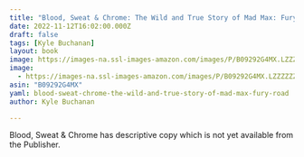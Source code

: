 ```yaml
---
title: "Blood, Sweat & Chrome: The Wild and True Story of Mad Max: Fury Road"
date: 2022-11-12T16:02:00.000Z
draft: false
tags: [Kyle Buchanan]
layout: book
image: https://images-na.ssl-images-amazon.com/images/P/B09292G4MX.LZZZZZZZ.jpg
image: 
  - https://images-na.ssl-images-amazon.com/images/P/B09292G4MX.LZZZZZZZ.jpg
asin: "B09292G4MX"
yaml: blood-sweat-chrome-the-wild-and-true-story-of-mad-max-fury-road
author: Kyle Buchanan

---
```


Blood, Sweat & Chrome has descriptive copy which is not yet available from the Publisher.